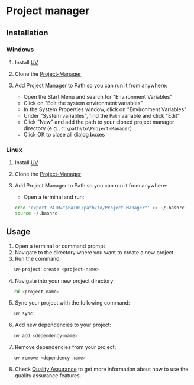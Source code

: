 # Project manager

## Installation

### Windows

1. Install [UV](https://docs.astral.sh/uv/getting-started/installation/#standalone-installer)

2. Clone the [Project-Manager](https://github.com/Aprigio4/Project-Manager)

3. Add Project Manager to Path so you can run it from anywhere:
   - Open the Start Menu and search for "Environment Variables"
   - Click on "Edit the system environment variables"
   - In the System Properties window, click on "Environment Variables"
   - Under "System variables", find the `Path` variable and click "Edit"
   - Click "New" and add the path to your cloned project manager directory (e.g., `C:\path\to\Project-Manager`)
   - Click OK to close all dialog boxes

### Linux

1. Install [UV](https://docs.astral.sh/uv/getting-started/installation/#standalone-installer)

2. Clone the [Project-Manager](https://github.com/Aprigio4/Project-Manager)

3. Add Project Manager to Path so you can run it from anywhere:
   - Open a terminal and run:
   ```bash
   echo 'export PATH="$PATH:/path/to/Project-Manager"' >> ~/.bashrc
   source ~/.bashrc
   ```
## Usage
1. Open a terminal or command prompt
2. Navigate to the directory where you want to create a new project
3. Run the command:
```bash
   uv-project create <project-name>
```
4. Navigate into your new project directory:
```bash
   cd <project-name>
```
5. Sync your project with the following command:
```bash
   uv sync
```
6. Add new dependencies to your project:
```bash
   uv add <dependency-name>
```
7. Remove dependencies from your project:
```bash
   uv remove <dependency-name>
```
8. Check [Quality Assurance](docs\Quality-Assurance.md) to get more information about how to use the quality assurance features.
